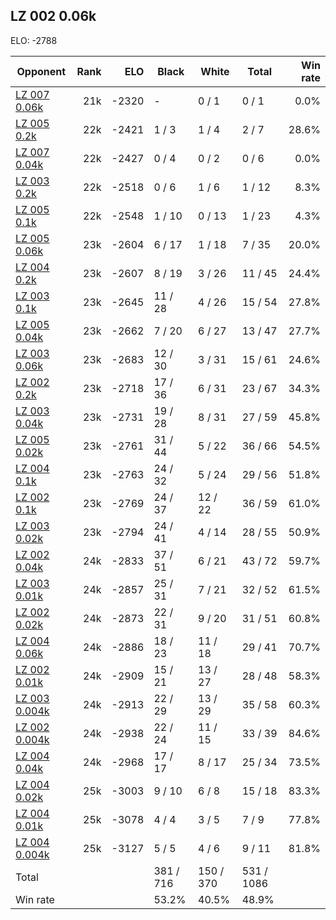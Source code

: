 ## LZ 002 0.06k ##

ELO: -2788

Opponent | Rank | ELO | Black | White | Total | Win rate
---------|-----:|----:|-------|-------|-------|-------:
[LZ 007 0.06k](LZ%20007%200.06k.md) | 21k | -2320 | - | 0 / 1 | 0 / 1 | 0.0%
[LZ 005 0.2k](LZ%20005%200.2k.md) | 22k | -2421 | 1 / 3 | 1 / 4 | 2 / 7 | 28.6%
[LZ 007 0.04k](LZ%20007%200.04k.md) | 22k | -2427 | 0 / 4 | 0 / 2 | 0 / 6 | 0.0%
[LZ 003 0.2k](LZ%20003%200.2k.md) | 22k | -2518 | 0 / 6 | 1 / 6 | 1 / 12 | 8.3%
[LZ 005 0.1k](LZ%20005%200.1k.md) | 22k | -2548 | 1 / 10 | 0 / 13 | 1 / 23 | 4.3%
[LZ 005 0.06k](LZ%20005%200.06k.md) | 23k | -2604 | 6 / 17 | 1 / 18 | 7 / 35 | 20.0%
[LZ 004 0.2k](LZ%20004%200.2k.md) | 23k | -2607 | 8 / 19 | 3 / 26 | 11 / 45 | 24.4%
[LZ 003 0.1k](LZ%20003%200.1k.md) | 23k | -2645 | 11 / 28 | 4 / 26 | 15 / 54 | 27.8%
[LZ 005 0.04k](LZ%20005%200.04k.md) | 23k | -2662 | 7 / 20 | 6 / 27 | 13 / 47 | 27.7%
[LZ 003 0.06k](LZ%20003%200.06k.md) | 23k | -2683 | 12 / 30 | 3 / 31 | 15 / 61 | 24.6%
[LZ 002 0.2k](LZ%20002%200.2k.md) | 23k | -2718 | 17 / 36 | 6 / 31 | 23 / 67 | 34.3%
[LZ 003 0.04k](LZ%20003%200.04k.md) | 23k | -2731 | 19 / 28 | 8 / 31 | 27 / 59 | 45.8%
[LZ 005 0.02k](LZ%20005%200.02k.md) | 23k | -2761 | 31 / 44 | 5 / 22 | 36 / 66 | 54.5%
[LZ 004 0.1k](LZ%20004%200.1k.md) | 23k | -2763 | 24 / 32 | 5 / 24 | 29 / 56 | 51.8%
[LZ 002 0.1k](LZ%20002%200.1k.md) | 23k | -2769 | 24 / 37 | 12 / 22 | 36 / 59 | 61.0%
[LZ 003 0.02k](LZ%20003%200.02k.md) | 23k | -2794 | 24 / 41 | 4 / 14 | 28 / 55 | 50.9%
[LZ 002 0.04k](LZ%20002%200.04k.md) | 24k | -2833 | 37 / 51 | 6 / 21 | 43 / 72 | 59.7%
[LZ 003 0.01k](LZ%20003%200.01k.md) | 24k | -2857 | 25 / 31 | 7 / 21 | 32 / 52 | 61.5%
[LZ 002 0.02k](LZ%20002%200.02k.md) | 24k | -2873 | 22 / 31 | 9 / 20 | 31 / 51 | 60.8%
[LZ 004 0.06k](LZ%20004%200.06k.md) | 24k | -2886 | 18 / 23 | 11 / 18 | 29 / 41 | 70.7%
[LZ 002 0.01k](LZ%20002%200.01k.md) | 24k | -2909 | 15 / 21 | 13 / 27 | 28 / 48 | 58.3%
[LZ 003 0.004k](LZ%20003%200.004k.md) | 24k | -2913 | 22 / 29 | 13 / 29 | 35 / 58 | 60.3%
[LZ 002 0.004k](LZ%20002%200.004k.md) | 24k | -2938 | 22 / 24 | 11 / 15 | 33 / 39 | 84.6%
[LZ 004 0.04k](LZ%20004%200.04k.md) | 24k | -2968 | 17 / 17 | 8 / 17 | 25 / 34 | 73.5%
[LZ 004 0.02k](LZ%20004%200.02k.md) | 25k | -3003 | 9 / 10 | 6 / 8 | 15 / 18 | 83.3%
[LZ 004 0.01k](LZ%20004%200.01k.md) | 25k | -3078 | 4 / 4 | 3 / 5 | 7 / 9 | 77.8%
[LZ 004 0.004k](LZ%20004%200.004k.md) | 25k | -3127 | 5 / 5 | 4 / 6 | 9 / 11 | 81.8%
Total | | | 381 / 716 | 150 / 370 | 531 / 1086 | 
Win rate| | | 53.2% | 40.5% | 48.9% | 
